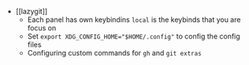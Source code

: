 - [[lazygit]]
	- Each panel has own keybindins `local` is the keybinds that you are focus on
	- Set `export XDG_CONFIG_HOME="$HOME/.config"` to config the config files
	- Configuring custom commands for `gh` and `git extras`